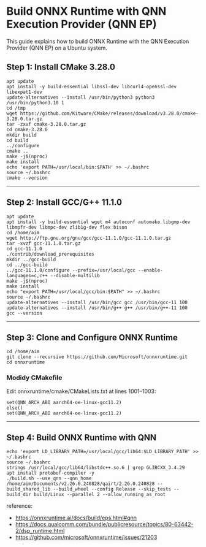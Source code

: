 # Build ONNX Runtime with QNN Execution Provider (QNN EP)
This guide explains how to build ONNX Runtime with the QNN Execution Provider (QNN EP) on a Ubuntu system.

## Step 1: Install CMake 3.28.0
```
apt update
apt install -y build-essential libssl-dev libcurl4-openssl-dev libexpat1-dev
update-alternatives --install /usr/bin/python3 python3 /usr/bin/python3.10 1
cd /tmp
wget https://github.com/Kitware/CMake/releases/download/v3.28.0/cmake-3.28.0.tar.gz
tar -zxvf cmake-3.28.0.tar.gz
cd cmake-3.28.0
mkdir build
cd build
../configure
cmake ..
make -j$(nproc)
make install
echo 'export PATH=/usr/local/bin:$PATH' >> ~/.bashrc
source ~/.bashrc
cmake --version
```

---

## Step 2: Install GCC/G++ 11.1.0
```
apt update
apt install -y build-essential wget m4 autoconf automake libgmp-dev libmpfr-dev libmpc-dev zlib1g-dev flex bison
cd /home/aim
wget http://ftp.gnu.org/gnu/gcc/gcc-11.1.0/gcc-11.1.0.tar.gz
tar -xvzf gcc-11.1.0.tar.gz
cd gcc-11.1.0
./contrib/download_prerequisites
mkdir ../gcc-build
cd ../gcc-build
../gcc-11.1.0/configure --prefix=/usr/local/gcc --enable-languages=c,c++ --disable-multilib
make -j$(nproc)
make install
echo "export PATH=/usr/local/gcc/bin:$PATH" >> ~/.bashrc
source ~/.bashrc
update-alternatives --install /usr/bin/gcc gcc /usr/bin/gcc-11 100
update-alternatives --install /usr/bin/g++ g++ /usr/bin/g++-11 100
gcc --version
```

---

## Step 3: Clone and Configure ONNX Runtime
```
cd /home/aim
git clone --recursive https://github.com/Microsoft/onnxruntime.git
cd onnxruntime
```
### Modidy CMakefile
Edit onnxruntime/cmake/CMakeLists.txt at lines 1001–1003:
```
set(QNN_ARCH_ABI aarch64-oe-linux-gcc11.2)
else()
set(QNN_ARCH_ABI aarch64-oe-linux-gcc11.2)
```

---

## Step 4: Build ONNX Runtime with QNN
```
echo 'export LD_LIBRARY_PATH=/usr/local/gcc/lib64:$LD_LIBRARY_PATH' >> ~/.bashrc
source ~/.bashrc
strings /usr/local/gcc/lib64/libstdc++.so.6 | grep GLIBCXX_3.4.29
apt install protobuf-compiler -y
./build.sh --use_qnn --qnn_home /home/aim/Documents/v2.26.0.240828/qairt/2.26.0.240828 --build_shared_lib --build_wheel --config Release --skip_tests --build_dir build/Linux --parallel 2 --allow_running_as_root
```

reference: 
* https://onnxruntime.ai/docs/build/eps.html#qnn
* https://docs.qualcomm.com/bundle/publicresource/topics/80-63442-2/dsp_runtime.html
* https://github.com/microsoft/onnxruntime/issues/21203
